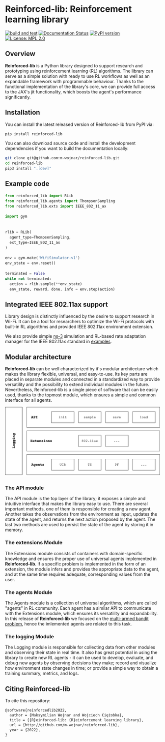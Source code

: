 # Reinforced-lib: Reinforcement learning library

[![build and test][tests-badge]][github-actions]
[![Documentation Status][rtd-badge]][documentation]
[![PyPI version][pypi-badge]][pypi]
[![License: MPL 2.0](https://img.shields.io/badge/License-MPL%202.0-brightgreen.svg)](https://opensource.org/licenses/MPL-2.0)

[tests-badge]: https://github.com/m-wojnar/reinforced-lib/actions/workflows/python-package.yml/badge.svg
[github-actions]: https://github.com/m-wojnar/reinforced-lib/actions
[rtd-badge]: https://readthedocs.org/projects/reinforced-lib/badge/?version=latest
[documentation]: https://reinforced-lib.readthedocs.io/en/latest/
[pypi-badge]: https://img.shields.io/pypi/v/reinforced-lib
[pypi]: https://pypi.org/project/reinforced-lib/

## Overview

**Reinforced-lib** is a Python library designed to support research and prototyping using reinforcement learning
(RL) algorithms. The library can serve as a simple solution with ready to use RL workflows as well as
an expandable framework with programmable behaviour. Thanks to the functional implementation of the library's core,
we can provide full access to the JAX's jit functionality, which boosts the agent's performance significantly.

## Installation

You can install the latest released version of Reinforced-lib from PyPI via:

```bash
pip install reinforced-lib
```

You can also download source code and install the development dependencies if you want to build the documentation locally:

```bash
git clone git@github.com:m-wojnar/reinforced-lib.git
cd reinforced-lib
pip3 install ".[dev]"
```

## Example code

```python
from reinforced_lib import RLib
from reinforced_lib.agents import ThompsonSampling
from reinforced_lib.exts import IEEE_802_11_ax

import gym


rlib = RLib(
  agent_type=ThompsonSampling,
  ext_type=IEEE_802_11_ax
)

env = gym.make('WifiSimulator-v1')
env_state = env.reset()

terminated = False
while not terminated:
  action = rlib.sample(**env_state)
  env_state, reward, done, info = env.step(action)
```

## Integrated IEEE 802.11ax support

Library design is distinctly influenced by the desire to support research in Wi-Fi. It can be a tool for researchers 
to optimize the Wi-Fi protocols with built-in RL algorithms and provided IEEE 802.11ax environment extension.

We also provide simple [ns-3](https://www.nsnam.org/) simulation and RL-based rate adaptation manager for the 
IEEE 802.11ax standard in [examples](https://github.com/m-wojnar/reinforced-lib/tree/main/examples/ns-3).

## Modular architecture

**Reinforced-lib** can be well characterized by it's modular architecture which makes the library flexible, universal,
and easy-to-use. Its key parts are placed in separate modules and connected in a standardized way to provide versatility
and the possibility to extend individual modules in the future. Nevertheless, Reinforced-lib is a single piece of software
that can be easily used, thanks to the topmost module, which ensures a simple and common interface for all agents.

<img src="docs/resources/architecture.jpg" width="600">

### The API module

The API module is the top layer of the library; it exposes a simple and intuitive interface that makes the library easy
to use. There are several important methods, one of them is responsible for creating a new agent. Another takes the
observations from the environment as input, updates the state of the agent, and returns the next action proposed by the agent.
The last two methods are used to persist the state of the agent by storing it in memory.

### The extensions Module

The Extensions module consists of containers with domain-specific knowledge and ensures the proper use of universal agents
implemented in **Reinforced-lib**. If a specific problem is implemented in the form of an extension, the module infers and
provides the appropriate data to the agent, and at the same time requires adequate, corresponding values from the user.

### The agents Module

The Agents module is a collection of universal algorithms, which are called "agents" in RL community. Each agent has
a similar API to communicate with the Extensions module, which ensures its versatility and expandability. In this release
of **Reinforced-lib** we focused on the [multi-armed bandit problem](https://en.wikipedia.org/wiki/Multi-armed_bandit),
hence the imlemented agents are related to this task.

### The logging Module

The Logging module is responsible for collecting data from other modules and observing their state in real time.
It also has great potential in using the library to create new RL agents - it can be used to develop, evaluate,
and debug new agents by observing decisions they make; record and visualize how environment state changes in time;
or provide a simple way to obtain a training summary, metrics, and logs.

## Citing Reinforced-lib

To cite this repository:

```
@software{reinforcedlib2022,
  author = {Maksymilian Wojnar and Wojciech Ciężobka},
  title = {{R}einforced-lib: {R}einforcement learning library},
  url = {http://github.com/m-wojnar/reinforced-lib},
  year = {2022},
}
```
